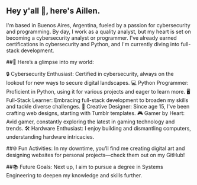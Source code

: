 ## Hey y'all 👋, here's Aillen.

I'm based in Buenos Aires, Argentina, fueled by a passion for cybersecurity and programming. By day, I work as a quality analyst, but my heart is set on becoming a cybersecurity analyst or programmer. I've already earned certifications in cybersecurity and Python, and I'm currently diving into full-stack development.

##🌟 Here’s a glimpse into my world:

🔒 Cybersecurity Enthusiast: Certified in cybersecurity, always on the lookout for new ways to secure digital landscapes.
💻 Python Programmer: Proficient in Python, using it for various projects and eager to learn more.
🖥️ Full-Stack Learner: Embracing full-stack development to broaden my skills and tackle diverse challenges.
🎨 Creative Designer: Since age 15, I've been crafting web designs, starting with Tumblr templates.
🎮 Gamer by Heart: Avid gamer, constantly exploring the latest in gaming technology and trends.
🛠️ Hardware Enthusiast: I enjoy building and dismantling computers, understanding hardware intricacies.

##🌐 Fun Activities:
In my downtime, you’ll find me creating digital art and designing websites for personal projects—check them out on my GitHub!

##📚 Future Goals:
Next up, I aim to pursue a degree in Systems Engineering to deepen my knowledge and skills further.

